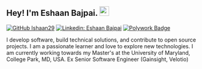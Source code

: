 ## Hey! I'm Eshaan Bajpai. <img src="https://media.giphy.com/media/hvRJCLFzcasrR4ia7z/giphy.gif" width="25px">

[![GitHub Ishaan29](https://img.shields.io/github/followers/ishaan29?label=follow&style=social)](https://github.com/Ishaan29)
[![Linkedin: Eshaan Bajpai](https://img.shields.io/badge/-Eshaan%20Bajpai-blue?style=flat-square&logo=Linkedin&logoColor=white&link=https://www.linkedin.com/in/ishaanbajpai/)](https://www.linkedin.com/in/ishaanbajpai/)
[![Polywork Badge](https://img.shields.io/badge/-EshaanBajpai-orange?style=flat-square&logo=polywork&logoColor=black&link=https://www.polywork.com/eshaan_bajpai)](https://poly.me/eshaan_bajpai)
  
I develop software, build technical solutions, and contribute to open source projects. I am a passionate learner and love to explore new technologies. I am currently working towards my Master's at the University of Maryland, College Park, MD, USA. Ex Senior Software Engineer (Gainsight, Velotio)

